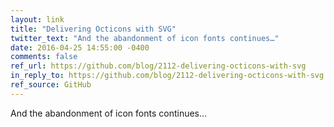 ```yaml
---
layout: link
title: "Delivering Octicons with SVG"
twitter_text: "And the abandonment of icon fonts continues…"
date: 2016-04-25 14:55:00 -0400
comments: false
ref_url: https://github.com/blog/2112-delivering-octicons-with-svg
in_reply_to: https://github.com/blog/2112-delivering-octicons-with-svg
ref_source: GitHub
---
```


And the abandonment of icon fonts continues…